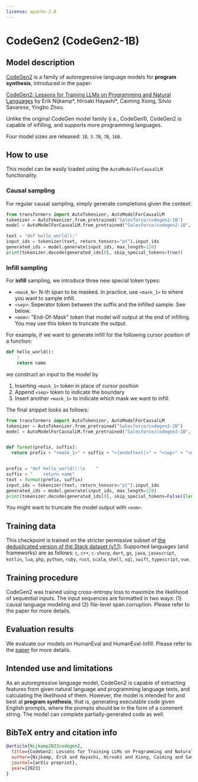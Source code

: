 ```yaml
---
license: apache-2.0
---
```


# CodeGen2 (CodeGen2-1B)

## Model description

[CodeGen2](https://github.com/salesforce/CodeGen2) is a family of autoregressive language models for **program synthesis**, introduced in the paper:

[CodeGen2: Lessons for Training LLMs on Programming and Natural Languages](https://arxiv.org/abs/2305.02309) by Erik Nijkamp\*, Hiroaki Hayashi\*, Caiming Xiong, Silvio Savarese, Yingbo Zhou.

Unlike the original CodeGen model family (i.e., CodeGen1), CodeGen2 is capable of infilling, and supports more programming languages.

Four model sizes are released: `1B`, `3.7B`, `7B`, `16B`.

## How to use

This model can be easily loaded using the `AutoModelForCausalLM` functionality.

### Causal sampling

For regular causal sampling, simply generate completions given the context:
```python
from transformers import AutoTokenizer, AutoModelForCausalLM
tokenizer = AutoTokenizer.from_pretrained("Salesforce/codegen2-1B")
model = AutoModelForCausalLM.from_pretrained("Salesforce/codegen2-1B", trust_remote_code=True, revision="main")

text = "def hello_world():"
input_ids = tokenizer(text, return_tensors="pt").input_ids
generated_ids = model.generate(input_ids, max_length=128)
print(tokenizer.decode(generated_ids[0], skip_special_tokens=True))
```

### Infill sampling

For **infill** sampling, we introduce three new special token types:

* `<mask_N>`: N-th span to be masked. In practice, use `<mask_1>` to where you want to sample infill.
* `<sep>`: Seperator token between the suffix and the infilled sample. See below.
* `<eom>`: "End-Of-Mask" token that model will output at the end of infilling. You may use this token to truncate the output.

For example, if we want to generate infill for the following cursor position of a function:
```python
def hello_world():
    |
    return name
```
we construct an input to the model by

1. Inserting `<mask_1>` token in place of cursor position
2. Append `<sep>` token to indicate the boundary
3. Insert another `<mask_1>` to indicate which mask we want to infill.

The final snippet looks as follows:

```python
from transformers import AutoTokenizer, AutoModelForCausalLM
tokenizer = AutoTokenizer.from_pretrained("Salesforce/codegen2-1B")
model = AutoModelForCausalLM.from_pretrained("Salesforce/codegen2-1B", trust_remote_code=True, revision="main")


def format(prefix, suffix):
  return prefix + "<mask_1>" + suffix + "<|endoftext|>" + "<sep>" + "<mask_1>"


prefix = "def hello_world():\n    "
suffix = "    return name"
text = format(prefix, suffix)
input_ids = tokenizer(text, return_tensors="pt").input_ids
generated_ids = model.generate(input_ids, max_length=128)
print(tokenizer.decode(generated_ids[0], skip_special_tokens=False)[len(text):])
```

You might want to truncate the model output with `<eom>`.

## Training data

This checkpoint is trained on the stricter permissive subset of [the deduplicated version of the Stack dataset (v1.1)](https://huggingface.co/datasets/bigcode/the-stack-dedup). Supported languages (and frameworks) are as follows:
`c`, `c++`, `c-sharp`, `dart`, `go`, `java`, `javascript`, `kotlin`, `lua`, `php`, `python`, `ruby`, `rust`, `scala`, `shell`, `sql`, `swift`, `typescript`, `vue`.

## Training procedure

CodeGen2 was trained using cross-entropy loss to maximize the likelihood of sequential inputs.
The input sequences are formatted in two ways: (1) causal language modeling and (2) file-level span corruption.
Please refer to the paper for more details.

## Evaluation results

We evaluate our models on HumanEval and HumanEval-Infill. Please refer to the [paper](https://arxiv.org/abs/2305.02309) for more details.

## Intended use and limitations

As an autoregressive language model, CodeGen2 is capable of extracting features from given natural language and programming language texts, and calculating the likelihood of them.
However, the model is intended for and best at **program synthesis**, that is, generating executable code given English prompts, where the prompts should be in the form of a comment string. The model can complete partially-generated code as well.


## BibTeX entry and citation info

```bibtex
@article{Nijkamp2023codegen2,
  title={CodeGen2: Lessons for Training LLMs on Programming and Natural Languages},
  author={Nijkamp, Erik and Hayashi, Hiroaki and Xiong, Caiming and Savarese, Silvio and Zhou, Yingbo},
  journal={arXiv preprint},
  year={2023}
}
```
